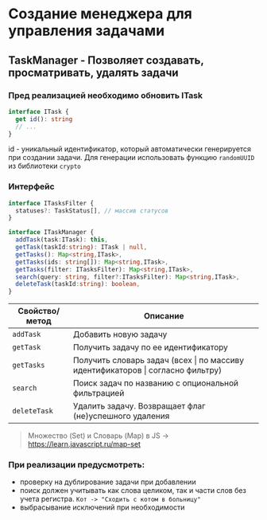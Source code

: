 # Создание менеджера для управления задачами

## TaskManager - Позволяет создавать, просматривать, удалять задачи

### Пред реализацией необходимо обновить ITask
```typescript
interface ITask {
  get id(): string
  // ...
}
```
id - уникальный идентификатор, который автоматически генерируется при создании задачи. Для генерации использовать функцию `randomUUID` из библиотеки `crypto`

### Интерфейс
```typescript
interface ITasksFilter {
  statuses?: TaskStatus[], // массив статусов
}

interface ITaskManager {
  addTask(task:ITask): this,
  getTask(taskId:string): ITask | null,
  getTasks(): Map<string,ITask>,
  getTasks(ids: string[]): Map<string,ITask>,
  getTasks(filter: ITasksFilter): Map<string,ITask>,
  search(query: string, filter?:ITasksFilter): Map<string,ITask>,
  deleteTask(taskId:string): boolean,
}
```

|Свойство/метод|Описание
|-|--|
|`addTask`|Добавить новую задачу|
|`getTask`|Получить задачу по ее идентификатору|
|`getTasks`|Получить словарь задач (всех \| по массиву идентификаторов \| согласно фильтру)|
|`search`|Поиск задач по названию с опциональной фильтрацией|
|`deleteTask`|Удалить задачу. Возвращает флаг (не)успешного удаления|

> Множество (Set) и Словарь (Map) в JS -> https://learn.javascript.ru/map-set

### При реализации предусмотреть:
* проверку на дублирование задачи при добавлении
* поиск должен учитывать как слова целиком, так и части слов без учета регистра. `Кот -> "Сходить с котом в больницу"`
* выбрасывание исключений при необходимости